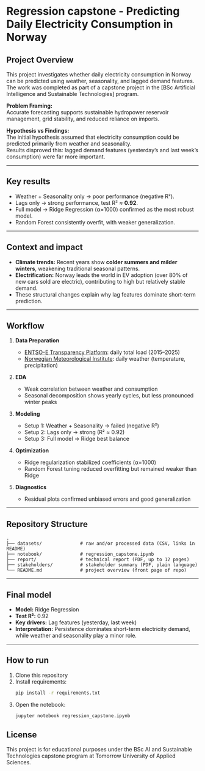 # Regression capstone - Predicting Daily Electricity Consumption in Norway

## Project Overview
This project investigates whether daily electricity consumption in Norway can be predicted using weather, seasonality, and lagged demand features. The work was completed as part of a capstone project in the [BSc Artificial Intelligence and Sustainable Technologies] program.

**Problem Framing:**  
Accurate forecasting supports sustainable hydropower reservoir management, grid stability, and reduced reliance on imports.  

**Hypothesis vs Findings:**  
The initial hypothesis assumed that electricity consumption could be predicted primarily from weather and seasonality.  
Results disproved this: lagged demand features (yesterday’s and last week’s consumption) were far more important.  

---

## Key results
- Weather + Seasonality only → poor performance (negative R²).  
- Lags only → strong performance, test R² ≈ **0.92**.  
- Full model → Ridge Regression (α=1000) confirmed as the most robust model.  
- Random Forest consistently overfit, with weaker generalization.  

---

## Context and impact
- **Climate trends:** Recent years show **colder summers and milder winters**, weakening traditional seasonal patterns.  
- **Electrification:** Norway leads the world in EV adoption (over 80% of new cars sold are electric), contributing to high but relatively stable demand.  
- These structural changes explain why lag features dominate short-term prediction.  

---

## Workflow
1. **Data Preparation**  
   - [ENTSO-E Transparency Platform](https://transparency.entsoe.eu/): daily total load (2015–2025)  
   - [Norwegian Meteorological Institute](https://thredds.met.no/thredds/catalog/senorge/seNorge_2018/Archive/catalog.html): daily weather (temperature, precipitation)  

2. **EDA**  
   - Weak correlation between weather and consumption  
   - Seasonal decomposition shows yearly cycles, but less pronounced winter peaks  

3. **Modeling**  
   - Setup 1: Weather + Seasonality → failed (negative R²)  
   - Setup 2: Lags only → strong (R² ≈ 0.92)  
   - Setup 3: Full model → Ridge best balance  

4. **Optimization**  
   - Ridge regularization stabilized coefficients (α=1000)  
   - Random Forest tuning reduced overfitting but remained weaker than Ridge  

5. **Diagnostics**  
   - Residual plots confirmed unbiased errors and good generalization  

---

## Repository Structure
```text
.
├── datasets/              # raw and/or processed data (CSV, links in README)
├── notebook/              # regression_capstone.ipynb
├── report/                # technical report (PDF, up to 12 pages)
├── stakeholders/          # stakeholder summary (PDF, plain language)
└── README.md              # project overview (front page of repo)
```

---

## Final model
- **Model:** Ridge Regression  
- **Test R²:** 0.92  
- **Key drivers:** Lag features (yesterday, last week)  
- **Interpretation:** Persistence dominates short-term electricity demand, while weather and seasonality play a minor role.  

---

## How to run
1. Clone this repository  
2. Install requirements:  
   ```bash
   pip install -r requirements.txt
3. Open the notebook:
   ```bash
   jupyter notebook regression_capstone.ipynb

## License
This project is for educational purposes under the BSc AI and Sustainable Technologies capstone program at Tomorrow University of Applied Sciences.
